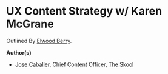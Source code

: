 # UX Content Strategy w/ Karen McGrane
Outlined By [Elwood Berry](http://www.elwoodberry.com).  

**Author(s)**  
  * [Jose Caballer](http://www.josecaballer.co/), Chief Content Officer, [The Skool](https://www.thefutur.com/)
